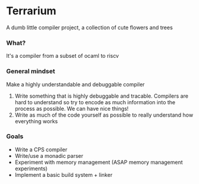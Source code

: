 # Terrarium 

A dumb little compiler project, a collection of cute flowers and trees

### What?
It's a compiler from a subset of ocaml to riscv 

### General mindset

Make a highly understandable and debuggable compiler
1. Write something that is highly debuggable and tracable. Compilers are hard to understand so try to encode as much information into the process as possible. We can have nice things!
2. Write as much of the code yourself as possible to really understand how everything works

### Goals
- Write a CPS compiler
- Write/use a monadic parser
- Experiment with memory management (ASAP memory management experiments)
- Implement a basic build system + linker 